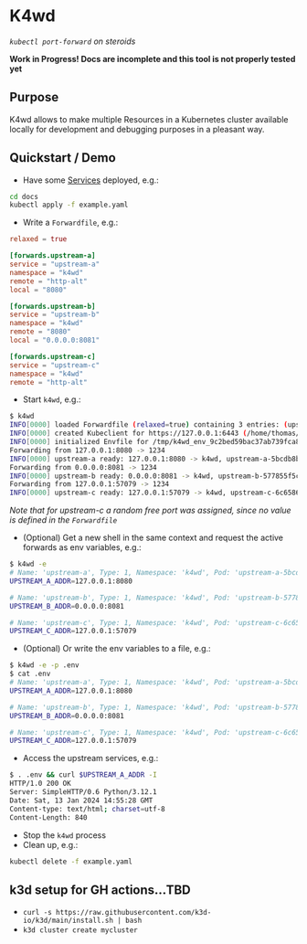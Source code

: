 # K4wd
*`kubectl port-forward` on steroids*

**Work in Progress! Docs are incomplete and this tool is not properly tested yet**

## Purpose
K4wd allows to make multiple Resources in a Kubernetes cluster available locally for development and debugging purposes in a pleasant way.

## Quickstart / Demo
- Have some [Services](https://kubernetes.io/docs/concepts/services-networking/service/) deployed, e.g.:
```bash
cd docs
kubectl apply -f example.yaml
```
- Write a `Forwardfile`, e.g.:
```toml
relaxed = true

[forwards.upstream-a]
service = "upstream-a"
namespace = "k4wd"
remote = "http-alt"
local = "8080"

[forwards.upstream-b]
service = "upstream-b"
namespace = "k4wd"
remote = "8080"
local = "0.0.0.0:8081"

[forwards.upstream-c]
service = "upstream-c"
namespace = "k4wd"
remote = "http-alt"
```
- Start `k4wd`, e.g.:
```bash
$ k4wd
INFO[0000] loaded Forwardfile (relaxed=true) containing 3 entries: (upstream-b, upstream-c, upstream-a) 
INFO[0000] created Kubeclient for https://127.0.0.1:6443 (/home/thomas/.kube/config) 
INFO[0000] initialized Envfile for /tmp/k4wd_env_9c2bed59bac37ab739fca89c25e8cddfc25dd0568537c7c864751d3948962afb 
Forwarding from 127.0.0.1:8080 -> 1234
INFO[0000] upstream-a ready: 127.0.0.1:8080 -> k4wd, upstream-a-5bcdb8b947-m2f9z, 1234 
Forwarding from 0.0.0.0:8081 -> 1234
INFO[0000] upstream-b ready: 0.0.0.0:8081 -> k4wd, upstream-b-577855f5c7-frwjm, 1234 
Forwarding from 127.0.0.1:57079 -> 1234
INFO[0000] upstream-c ready: 127.0.0.1:57079 -> k4wd, upstream-c-6c658678ff-w6cf2, 1234 
```
*Note that for upstream-c a random free port was assigned, since no value is defined in the `Forwardfile`*
- (Optional) Get a new shell in the same context and request the active forwards as env variables, e.g.:
```bash
$ k4wd -e
# Name: 'upstream-a', Type: 1, Namespace: 'k4wd', Pod: 'upstream-a-5bcdb8b947-m2f9z', Service: 'upstream-a', Remote: 'http-alt', Local: '8080', LocalAddr: '127.0.0.1', LocalPort: 8080, TargetPort: 1234, Active: true
UPSTREAM_A_ADDR=127.0.0.1:8080

# Name: 'upstream-b', Type: 1, Namespace: 'k4wd', Pod: 'upstream-b-577855f5c7-frwjm', Service: 'upstream-b', Remote: '8080', Local: '0.0.0.0:8081', LocalAddr: '0.0.0.0', LocalPort: 8081, TargetPort: 1234, Active: true
UPSTREAM_B_ADDR=0.0.0.0:8081

# Name: 'upstream-c', Type: 1, Namespace: 'k4wd', Pod: 'upstream-c-6c658678ff-w6cf2', Service: 'upstream-c', Remote: 'http-alt', Local: '', LocalAddr: '127.0.0.1', LocalPort: 57079, TargetPort: 1234, Active: true
UPSTREAM_C_ADDR=127.0.0.1:57079
```
- (Optional) Or write the env variables to a file, e.g.:
```bash
$ k4wd -e -p .env
$ cat .env
# Name: 'upstream-a', Type: 1, Namespace: 'k4wd', Pod: 'upstream-a-5bcdb8b947-m2f9z', Service: 'upstream-a', Remote: 'http-alt', Local: '8080', LocalAddr: '127.0.0.1', LocalPort: 8080, TargetPort: 1234, Active: true
UPSTREAM_A_ADDR=127.0.0.1:8080

# Name: 'upstream-b', Type: 1, Namespace: 'k4wd', Pod: 'upstream-b-577855f5c7-frwjm', Service: 'upstream-b', Remote: '8080', Local: '0.0.0.0:8081', LocalAddr: '0.0.0.0', LocalPort: 8081, TargetPort: 1234, Active: true
UPSTREAM_B_ADDR=0.0.0.0:8081

# Name: 'upstream-c', Type: 1, Namespace: 'k4wd', Pod: 'upstream-c-6c658678ff-w6cf2', Service: 'upstream-c', Remote: 'http-alt', Local: '', LocalAddr: '127.0.0.1', LocalPort: 57079, TargetPort: 1234, Active: true
UPSTREAM_C_ADDR=127.0.0.1:57079
```
- Access the upstream services, e.g.:
```bash
$ . .env && curl $UPSTREAM_A_ADDR -I
HTTP/1.0 200 OK
Server: SimpleHTTP/0.6 Python/3.12.1
Date: Sat, 13 Jan 2024 14:55:28 GMT
Content-type: text/html; charset=utf-8
Content-Length: 840
```
- Stop the `k4wd` process
- Clean up, e.g.:
```bash
kubectl delete -f example.yaml
```

## k3d setup for GH actions...TBD
- `curl -s https://raw.githubusercontent.com/k3d-io/k3d/main/install.sh | bash`
- `k3d cluster create mycluster`
